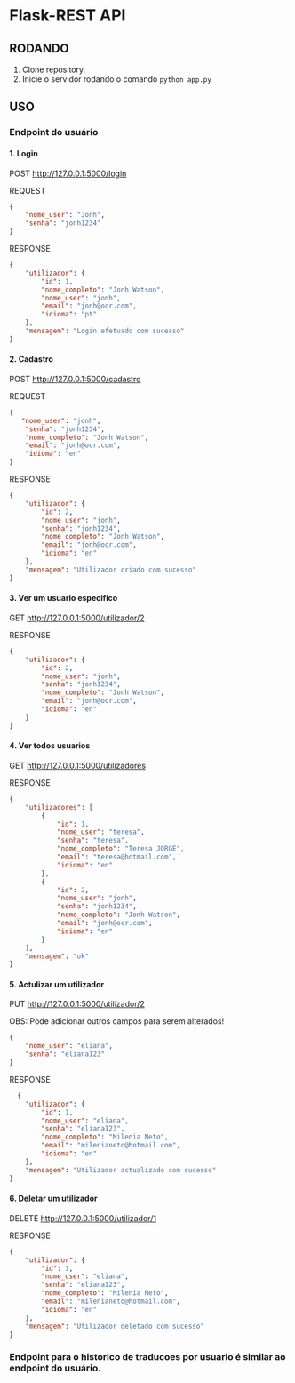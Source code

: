 # Flask-REST API 

## RODANDO 

1. Clone repository.
2. Inicie o servidor rodando o comando `python app.py`

## USO
### Endpoint do usuário

#### 1. Login
POST http://127.0.0.1:5000/login

REQUEST
```json
{
    "nome_user": "Jonh",
    "senha": "jonh1234"
}
```
RESPONSE
```json
{
    "utilizador": {
        "id": 1,
        "nome_completo": "Jonh Watson",
        "nome_user": "jonh",
        "email": "jonh@ocr.com",
        "idioma": "pt"
    },
    "mensagem": "Login efetuado com sucesso"
}
```

#### 2. Cadastro
POST http://127.0.0.1:5000/cadastro

REQUEST
```json
{
   "nome_user": "jonh",
    "senha": "jonh1234",
    "nome_completo": "Jonh Watson",
    "email": "jonh@ocr.com",
    "idioma": "en"
}
```
RESPONSE
```json
{
    "utilizador": {
        "id": 2,
        "nome_user": "jonh",
        "senha": "jonh1234",
        "nome_completo": "Jonh Watson",
        "email": "jonh@ocr.com",
        "idioma": "en"
    },
    "mensagem": "Utilizador criado com sucesso"
}
```

#### 3. Ver um usuario especifico
GET http://127.0.0.1:5000/utilizador/2

RESPONSE
```json
{
    "utilizador": {
        "id": 2,
        "nome_user": "jonh",
        "senha": "jonh1234",
        "nome_completo": "Jonh Watson",
        "email": "jonh@ocr.com",
        "idioma": "en"
    }
}
```
#### 4. Ver todos usuarios
GET http://127.0.0.1:5000/utilizadores

RESPONSE
```json
{
    "utilizadores": [
        {
            "id": 1,
            "nome_user": "teresa",
            "senha": "teresa",
            "nome_completo": "Teresa JORGE",
            "email": "teresa@hotmail.com",
            "idioma": "en"
        },
        {
            "id": 2,
            "nome_user": "jonh",
            "senha": "jonh1234",
            "nome_completo": "Jonh Watson",
            "email": "jonh@ocr.com",
            "idioma": "en"
        }
    ],
    "mensagem": "ok"
}
```
#### 5. Actulizar um utilizador
PUT http://127.0.0.1:5000/utilizador/2

OBS: Pode adicionar outros campos para serem alterados!

```json
{
    "nome_user": "eliana",
    "senha": "eliana123"
}
```

RESPONSE
```json
  {
    "utilizador": {
        "id": 1,
        "nome_user": "eliana",
        "senha": "eliana123",
        "nome_completo": "Milenia Neto",
        "email": "milenianeto@hotmail.com",
        "idioma": "en"
    },
    "mensagem": "Utilizador actualizado com sucesso"
}

```

#### 6. Deletar um utilizador
DELETE http://127.0.0.1:5000/utilizador/1

RESPONSE
```json
{
    "utilizador": {
        "id": 1,
        "nome_user": "eliana",
        "senha": "eliana123",
        "nome_completo": "Milenia Neto",
        "email": "milenianeto@hotmail.com",
        "idioma": "en"
    },
    "mensagem": "Utilizador deletado com sucesso"
}
```

### Endpoint para o historico de traducoes por usuario é similar ao endpoint do usuário.